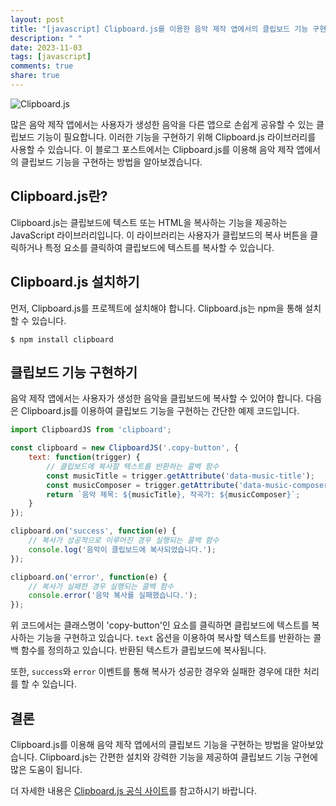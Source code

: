 ```yaml
---
layout: post
title: "[javascript] Clipboard.js를 이용한 음악 제작 앱에서의 클립보드 기능 구현 방법"
description: " "
date: 2023-11-03
tags: [javascript]
comments: true
share: true
---
```


![Clipboard.js](https://clipboardjs.com/assets/images/logo.png)

많은 음악 제작 앱에서는 사용자가 생성한 음악을 다른 앱으로 손쉽게 공유할 수 있는 클립보드 기능이 필요합니다. 이러한 기능을 구현하기 위해 Clipboard.js 라이브러리를 사용할 수 있습니다. 이 블로그 포스트에서는 Clipboard.js를 이용해 음악 제작 앱에서의 클립보드 기능을 구현하는 방법을 알아보겠습니다.

## Clipboard.js란?

Clipboard.js는 클립보드에 텍스트 또는 HTML을 복사하는 기능을 제공하는 JavaScript 라이브러리입니다. 이 라이브러리는 사용자가 클립보드의 복사 버튼을 클릭하거나 특정 요소를 클릭하여 클립보드에 텍스트를 복사할 수 있습니다.

## Clipboard.js 설치하기

먼저, Clipboard.js를 프로젝트에 설치해야 합니다. Clipboard.js는 npm을 통해 설치할 수 있습니다.

```
$ npm install clipboard
```

## 클립보드 기능 구현하기

음악 제작 앱에서는 사용자가 생성한 음악을 클립보드에 복사할 수 있어야 합니다. 다음은 Clipboard.js를 이용하여 클립보드 기능을 구현하는 간단한 예제 코드입니다.

```javascript
import ClipboardJS from 'clipboard';

const clipboard = new ClipboardJS('.copy-button', {
    text: function(trigger) {
        // 클립보드에 복사할 텍스트를 반환하는 콜백 함수
        const musicTitle = trigger.getAttribute('data-music-title');
        const musicComposer = trigger.getAttribute('data-music-composer');
        return `음악 제목: ${musicTitle}, 작곡가: ${musicComposer}`;
    }
});

clipboard.on('success', function(e) {
    // 복사가 성공적으로 이루어진 경우 실행되는 콜백 함수
    console.log('음악이 클립보드에 복사되었습니다.');
});

clipboard.on('error', function(e) {
    // 복사가 실패한 경우 실행되는 콜백 함수
    console.error('음악 복사를 실패했습니다.');
});
```

위 코드에서는 클래스명이 'copy-button'인 요소를 클릭하면 클립보드에 텍스트를 복사하는 기능을 구현하고 있습니다. `text` 옵션을 이용하여 복사할 텍스트를 반환하는 콜백 함수를 정의하고 있습니다. 반환된 텍스트가 클립보드에 복사됩니다.

또한, `success`와 `error` 이벤트를 통해 복사가 성공한 경우와 실패한 경우에 대한 처리를 할 수 있습니다.

## 결론

Clipboard.js를 이용해 음악 제작 앱에서의 클립보드 기능을 구현하는 방법을 알아보았습니다. Clipboard.js는 간편한 설치와 강력한 기능을 제공하여 클립보드 기능 구현에 많은 도움이 됩니다.

더 자세한 내용은 [Clipboard.js 공식 사이트](https://clipboardjs.com/)를 참고하시기 바랍니다.